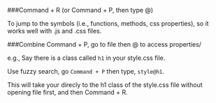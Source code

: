 ###Command + R (or Command + P, then type @)

To jump to the symbols (i.e., functions, methods, css properties), so it works well with .js and .css files.

###Combine Command + P, go to file then @ to access properties/

e.g., 
Say there is a class called ```h1``` in your style.css file.

Use fuzzy search,
go
```Command + P``` then type, ```style@h1```.

This will take your direcly to the h1 class of the style.css file without opening file first, and then Command + R.
